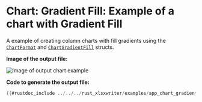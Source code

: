 # Chart: Gradient Fill: Example of a chart with Gradient Fill

A example of creating column charts with fill gradients using the
[`ChartFormat`] and [`ChartGradientFill`] structs.


**Image of the output file:**

![Image of output chart example](../../images/chart_gradient_fill.png)


**Code to generate the output file:**

```rust
{{#rustdoc_include ../../../rust_xlsxwriter/examples/app_chart_gradient.rs:8:}}
```

[`ChartFormat`]: https://docs.rs/rust_xlsxwriter/latest/rust_xlsxwriter/struct.ChartFormat.html
[`ChartGradientFill`]: https://docs.rs/rust_xlsxwriter/latest/rust_xlsxwriter/struct.ChartGradientFill.html
